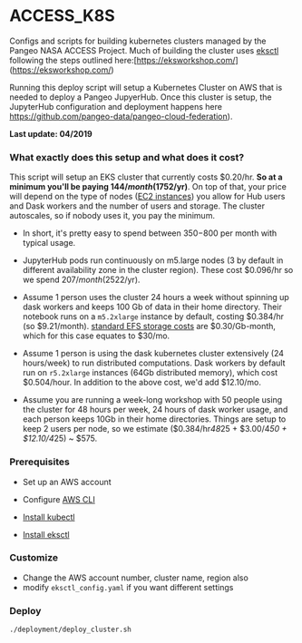 # ACCESS_K8S
Configs and scripts for building kubernetes clusters managed by the Pangeo NASA ACCESS Project. Much of building the cluster uses [eksctl](https://github.com/weaveworks/eksctl) following the steps outlined here:[https://eksworkshop.com/] (https://eksworkshop.com/)

Running this deploy script will setup a Kubernetes Cluster on AWS that is needed to deploy a Pangeo JupyerHub. Once this cluster is setup, the JupyterHub configuration and deployment happens here https://github.com/pangeo-data/pangeo-cloud-federation).

**Last update: 04/2019**

### What exactly does this setup and what does it cost?

This script will setup an EKS cluster that currently costs $0.20/hr.  **So at a minimum you'll be paying $144/month ($1752/yr)**. On top of that, your price will depend on the type of nodes ([EC2 instances](https://aws.amazon.com/ec2/pricing/)) you allow for Hub users and Dask workers and the number of users and storage. The cluster autoscales, so if nobody uses it, you pay the minimum.

* In short, it's pretty easy to spend between $350-$800 per month with typical usage.

* JupyterHub pods run continuously on m5.large nodes (3 by default in different availability zone in the cluster region). These cost $0.096/hr so we spend $207/month ($2522/yr).

* Assume 1 person uses the cluster 24 hours a week without spinning up dask workers and keeps 100 Gb of data in their home directory. Their notebook runs on a `m5.2xlarge` instance by default, costing $0.384/hr (so $9.21/month). [standard EFS storage costs](https://aws.amazon.com/efs/pricing/) are $0.30/Gb-month, which for this case equates to $30/mo.

* Assume 1 person is using the dask kubernetes cluster extensively (24 hours/week) to run distributed computations. Dask workers by default run on `r5.2xlarge` instances (64Gb distributed memory), which cost $0.504/hour. In addition to the above cost, we'd add $12.10/mo.

* Assume you are running a week-long workshop with 50 people using the cluster for 48 hours per week, 24 hours of dask worker usage, and each person keeps 10Gb in their home directories. Things are setup to keep 2 users per node, so we estimate ($0.384/hr*48*25 + $3.00/4*50 + $12.10/4*25) ~ $575.



### Prerequisites

* Set up an AWS account

* Configure [AWS CLI](https://docs.aws.amazon.com/cli/latest/userguide/cli-configure-profiles.html)

* [Install kubectl](https://eksworkshop.com/prerequisites/k8stools/)

* [Install eksctl](https://eksworkshop.com/eksctl/prerequisites/)


### Customize

* Change the AWS account number, cluster name, region also
* modify `eksctl_config.yaml` if you want different settings


### Deploy

`./deployment/deploy_cluster.sh`
